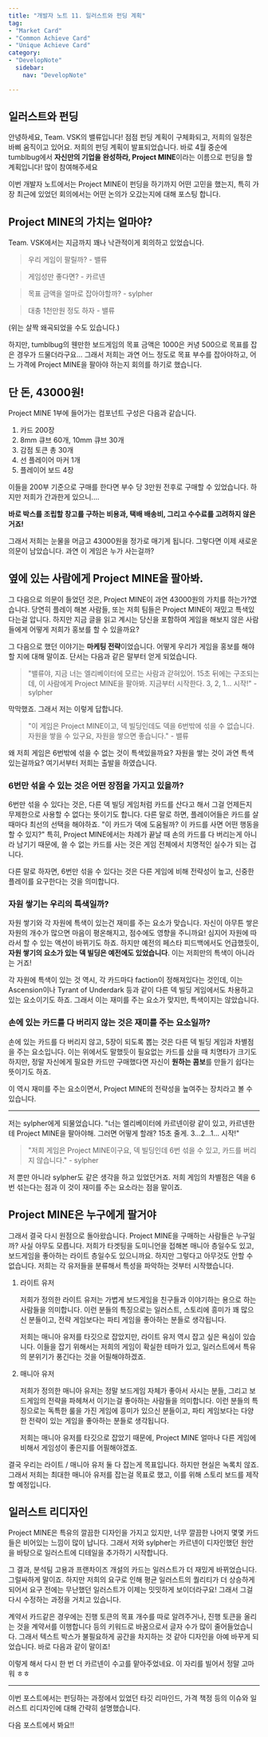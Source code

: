 ```yaml
---
title: "개발자 노트 11. 일러스트와 펀딩 계획"
tag:
- "Market Card"
- "Common Achieve Card"
- "Unique Achieve Card"
category:
- "DevelopNote"
  sidebar:
    nav: "DevelopNote"

---
```


## 일러스트와 펀딩

안녕하세요, Team. VSK의 밸류입니다! 점점 펀딩 계획이 구체화되고, 저희의 일정은 바삐 움직이고 있어요. 저희의 펀딩 계획이 발표되었습니다. 바로 4월 중순에 tumblbug에서 **자신만의 기업을 완성하라, Project MINE**이라는 이름으로 펀딩을 할 계획입니다! 많이 참여해주세요

이번 개발자 노트에서는 Project MINE이 펀딩을 하기까지 어떤 고민을 했는지, 특히 가장 최근에 있었던 회의에서는 어떤 논의가 오갔는지에 대해 포스팅 합니다.

## Project MINE의 가치는 얼마야?

Team. VSK에서는 지금까지 꽤나 낙관적이게 회의하고 있었습니다. 

> 우리 게임이 팔릴까? - 밸류

> 게임성만 좋다면? - 카르넨

> 목표 금액을 얼마로 잡아야할까? - sylpher

> 대충 1천만원 정도 하자 - 밸류

(위는 살짝 왜곡되었을 수도 있습니다.)

하지만, tumblbug의 웬만한 보드게임의 목표 금액은 1000은 커녕 500으로 목표를 잡은 경우가 드물더라구요... 그래서 저희는 과연 어느 정도로 목표 부수를 잡아야하고, 어느 가격에 Project MINE을 팔아야 하는지 회의를 하기로 했습니다.

## 단 돈, 43000원!

Project MINE 1부에 들어가는 컴포넌트 구성은 다음과 같습니다.

1. 카드 200장
2. 8mm 큐브 60개, 10mm 큐브 30개
3. 감점 토큰 총 30개
4. 선 플레이어 마커 1개
5. 플레이어 보드 4장

이들을 200부 기준으로 구매를 한다면 부수 당 3만원 전후로 구매할 수 있었습니다. 하지만 저희가 간과한게 있으니....

**바로 박스를 조립할 창고를 구하는 비용과, 택배 배송비, 그리고 수수료를 고려하지 않은거죠!** 

그래서 저희는 눈물을 머금고 43000원을 정가로 매기게 됩니다. 그렇다면 이제 새로운 의문이 남았습니다. 과연 이 게임은 누가 사는걸까?

## 옆에 있는 사람에게 Project MINE을 팔아봐.

그 다음으로 의문이 들었던 것은, Project MINE이 과연 43000원의 가치를 하는가?였습니다. 당연히 플레이 해본 사람들, 또는 저희 팀들은 Project MINE이 재밌고 특색있다는걸 압니다. 하지만 지금 글을 읽고 계시는 당신을 포함하여 게임을 해보지 않은 사람들에게 어떻게 저희가 홍보를 할 수 있을까요?

그 다음으로 했던 이야기는 **마케팅 전략**이었습니다. 어떻게 우리가 게임을 홍보를 해야할 지에 대해 말이죠. 단서는 다음과 같은 말부터 얻게 되었습니다.

> "밸류야, 지금 너는 엘리베이터에 모르는 사람과 갇혀있어. 15초 뒤에는 구조되는데, 이 사람에게 Project MINE을 팔아봐. 지금부터 시작한다. 3, 2, 1... 시작!" - sylpher

막막했죠. 그래서 저는 이렇게 답합니다.

> "이 게임은 Project MINE이고, 덱 빌딩인데도 덱을 6번밖에 섞을 수 없습니다. 자원을 쌓을 수 있구요, 자원을 쌓으면 좋습니다." - 밸류

왜 저희 게임은 6번밖에 섞을 수 없는 것이 특색있을까요? 자원을 쌓는 것이 과연 특색있는걸까요? 여기서부터 저희는 출발을 하였습니다.

### 6번만 섞을 수 있는 것은 어떤 장점을 가지고 있을까?

6번만 섞을 수 있다는 것은, 다른 덱 빌딩 게임처럼 카드를 산다고 해서 그걸 언제든지 무제한으로 사용할 수 없다는 뜻이기도 합니다. 다른 말로 하면, 플레이어들은 카드를 살 때마다 최선의 선택을 해야하죠. "이 카드가 덱에 도움될까? 이 카드를 사면 어떤 행동을 할 수 있지?" 특히, Project MINE에서는 차례가 끝날 때 손의 카드를 다 버리는게 아니라 남기기 때문에, 쓸 수 없는 카드를 사는 것은 게임 전체에서 치명적인 실수가 되는 겁니다.

다른 말로 하자면, 6번만 섞을 수 있다는 것은 다른 게임에 비해 전략성이 높고, 신중한 플레이를 요구한다는 것을 의미합니다.

### 자원 쌓기는 우리의 특색일까?

자원 쌓기와 각 자원에 특색이 있는건 재미를 주는 요소가 맞습니다. 자신이 아무튼 쌓은 자원의 개수가 많으면 마음이 평온해지고, 점수에도 영향을 주니까요! 심지어 자원에 따라서 할 수 있는 액션이 바뀌기도 하죠. 하지만 예전의 페스타 피드백에서도 언급했듯이, **자원 쌓기의 요소가 있는 덱 빌딩은 예전에도 있었습니다**. 이는 저희만의 특색이 아니라는 거죠!

각 자원에 특색이 있는 것 역시, 각 카드마다 faction이 정해져있다는 것인데, 이는 Ascension이나 Tyrant of Underdark 등과 같이 다른 덱 빌딩 게임에서도 차용하고 있는 요소이기도 하죠. 그래서 이는 재미를 주는 요소가 맞지만, 특색이지는 않았습니다.

### 손에 있는 카드를 다 버리지 않는 것은 재미를 주는 요소일까?

손에 있는 카드를 다 버리지 않고, 5장이 되도록 뽑는 것은 다른 덱 빌딩 게임과 차별점을 주는 요소입니다. 이는 위에서도 말했듯이 필요없는 카드를 샀을 때 치명타가 크기도 하지만, 정말 자신에게 필요한 카드만 구매했다면 자신이 **원하는 콤보**를 만들기 쉽다는 뜻이기도 하죠.

이 역시 재미를 주는 요소이면서, Project MINE의 전략성을 높여주는 장치라고 볼 수 있습니다.

----

저는 sylpher에게 되물었습니다. "너는 엘리베이터에 카르넨이랑 같이 있고, 카르넨한테 Project MINE을 팔아야해. 그러면 어떻게 할래? 15초 줄게. 3...2...1... 시작!"

> "저희 게임은 Project MINE이구요, 덱 빌딩인데 6번 섞을 수 있고, 카드를 버리지 않습니다." - sylpher

저 뿐만 아니라 sylpher도 같은 생각을 하고 있었던거죠. 저희 게임의 차별점은 덱을 6번 섞는다는 점과 이 것이 재미를 주는 요소라는 점을 말이죠.

## Project MINE은 누구에게 팔거야

그래서 결국 다시 원점으로 돌아왔습니다. Project MINE을 구매하는 사람들은 누구일까? 사실 아무도 모릅니다. 저희가 타겟팅을 도미니언을 접해본 매니아 층일수도 있고, 보드게임을 좋아하는 라이트 층일수도 있으니까요. 하지만 그렇다고 아무것도 안할 수 없습니다. 저희는 각 유저들을 분류해서 특성을 파악하는 것부터 시작했습니다.

1. 라이트 유저

   저희가 정의한 라이트 유저는 가볍게 보드게임을 친구들과 이야기하는 용으로 하는 사람들을 의미합니다. 이런 분들의 특징으로는 일러스트, 스토리에 흥미가 꽤 많으신 분들이고, 전략 게임보다는 파티 게임을 좋아하는 분들로 생각됩니다.

   저희는 매니아 유저를 타깃으로 잡았지만, 라이트 유저 역시 잡고 싶은 욕심이 있습니다. 이들을 잡기 위해서는 저희의 게임이 확실한 테마가 있고, 일러스트에서 특유의 분위기가 풍긴다는 것을 어필해야하겠죠. 

2. 매니아 유저

   저희가 정의한 매니아 유저는 정말 보드게임 자체가 좋아서 사시는 분들, 그리고 보드게임의 전략을 파헤쳐서 이기는걸 좋아하는 사람들을 의미합니다. 이런 분들의 특징으로는 독특한 룰을 가진 게임에 흥미가 있으신 분들이고, 파티 게임보다는 다양한 전략이 있는 게임을 좋아하는 분들로 생각됩니다.

   저희는 매니아 유저를 타깃으로 잡았기 때문에, Project MINE 얼마나 다른 게임에 비해서 게임성이 좋은지를 어필해야겠죠.

결국 우리는 라이트 / 매니아 유저 둘 다 잡는게 목표입니다. 하지만 현실은 녹록치 않죠. 그래서 저희는 최대한 매니아 유저를 잡는걸 목표로 했고, 이를 위해 스토리 보드를 제작할 예정입니다.

## 일러스트 리디자인

Project MINE은 특유의 깔끔한 디자인을 가지고 있지만, 너무 깔끔한 나머지 몇몇 카드들은 비어있는 느낌이 많이 납니다. 그래서 저와 sylpher는 카르넨이 디자인했던 원안을 바탕으로 일러스트에 디테일을 추가하기 시작합니다.

그 결과, 분석팀 고용과 프랜차이즈 개설의 카드는 일러스트가 더 재밌게 바뀌었습니다. 그럴싸하게 말이죠. 하지만 저희의 요구로 인해 평균 일러스트의 퀄리티가 더 상승하게 되어서 요구 전에는 무난했던 일러스트가 이제는 밋밋하게 보이더라구요! 그래서 그걸 다시 수정하는 과정을 거치고 있습니다.

계약서 카드같은 경우에는 진행 토큰의 목표 개수를 따로 알려주거나, 진행 토큰을 올리는 것을 계약서를 이행합니다 등의 키워드로 바꿈으로서 글자 수가 많이 줄어들었습니다. 그래서 텍스트 박스가 불필요하게 공간을 차지하는 것 같아 디자인을 아예 바꾸게 되었습니다. 바로 다음과 같이 말이죠!

이렇게 해서 다시 한 번 더 카르넨이 수고를 맡아주었네요. 이 자리를 빌어서 정말 고마워 ㅎㅎ

---

이번 포스트에서는 펀딩하는 과정에서 있었던 타깃 리마인드, 가격 책정 등의 이슈와 일러스트 리디자인에 대해 간략히 설명했습니다.

다음 포스트에서 봐요!!















